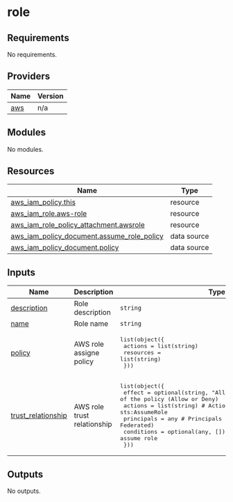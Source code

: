 # role

<!-- BEGINNING OF PRE-COMMIT-TERRAFORM DOCS HOOK -->
## Requirements

No requirements.

## Providers

| Name | Version |
|------|---------|
| <a name="provider_aws"></a> [aws](#provider\_aws) | n/a |

## Modules

No modules.

## Resources

| Name | Type |
|------|------|
| [aws_iam_policy.this](https://registry.terraform.io/providers/hashicorp/aws/latest/docs/resources/iam_policy) | resource |
| [aws_iam_role.aws-role](https://registry.terraform.io/providers/hashicorp/aws/latest/docs/resources/iam_role) | resource |
| [aws_iam_role_policy_attachment.awsrole](https://registry.terraform.io/providers/hashicorp/aws/latest/docs/resources/iam_role_policy_attachment) | resource |
| [aws_iam_policy_document.assume_role_policy](https://registry.terraform.io/providers/hashicorp/aws/latest/docs/data-sources/iam_policy_document) | data source |
| [aws_iam_policy_document.policy](https://registry.terraform.io/providers/hashicorp/aws/latest/docs/data-sources/iam_policy_document) | data source |

## Inputs

| Name | Description | Type | Default | Required |
|------|-------------|------|---------|:--------:|
| <a name="input_description"></a> [description](#input\_description) | Role description | `string` | n/a | yes |
| <a name="input_name"></a> [name](#input\_name) | Role name | `string` | n/a | yes |
| <a name="input_policy"></a> [policy](#input\_policy) | AWS role assigne policy | <pre>list(object({<br/>    actions   = list(string)<br/>    resources = list(string)<br/>  }))</pre> | n/a | yes |
| <a name="input_trust_relationship"></a> [trust\_relationship](#input\_trust\_relationship) | AWS role trust relationship | <pre>list(object({<br/>    effect     = optional(string, "Allow") # Effect of the policy (Allow or Deny)<br/>    actions    = list(string)              # Actions like sts:AssumeRole<br/>    principals = any                       # Principals (e.g., AWS, Service, Federated)<br/>    conditions = optional(any, [])         # Optional conditions for assume role<br/>  }))</pre> | n/a | yes |

## Outputs

No outputs.
<!-- END OF PRE-COMMIT-TERRAFORM DOCS HOOK -->
